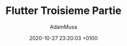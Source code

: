 ---
layout: post
title:  "Flutter Troisieme Partie"
date:   2020-10-27 23:20:03 +0100
author: AdamMusa
url: /null-safety/dart
---